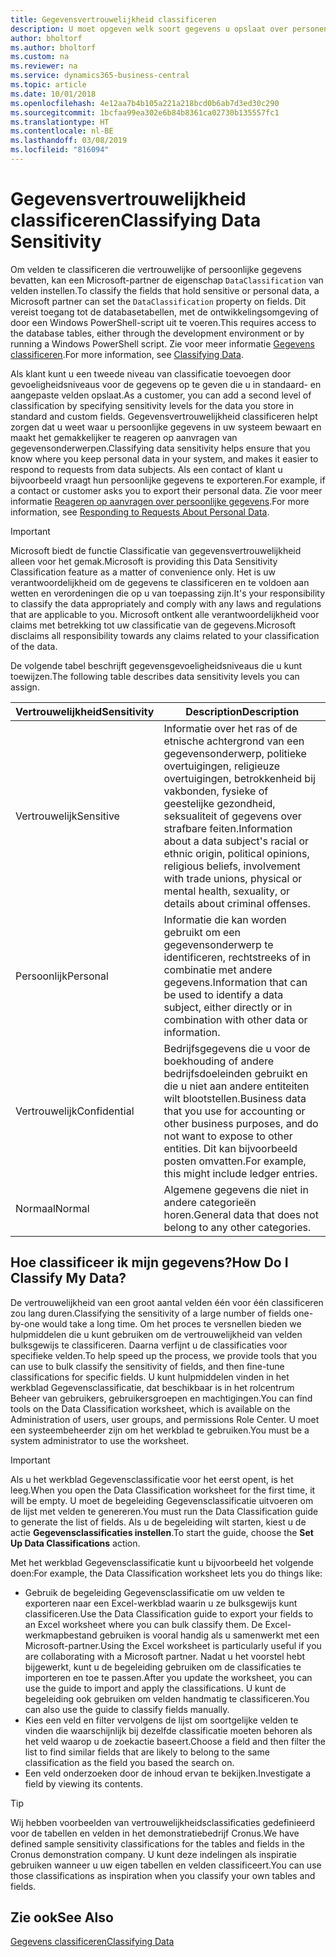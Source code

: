 ```yaml
---
title: Gegevensvertrouwelijkheid classificeren
description: U moet opgeven welk soort gegevens u opslaat over personen zodat u kunt reageren op aanvragen van gegevensonderwerpen.
author: bholtorf
ms.author: bholtorf
ms.custom: na
ms.reviewer: na
ms.service: dynamics365-business-central
ms.topic: article
ms.date: 10/01/2018
ms.openlocfilehash: 4e12aa7b4b105a221a218bcd0b6ab7d3ed30c290
ms.sourcegitcommit: 1bcfaa99ea302e6b84b8361ca02730b135557fc1
ms.translationtype: HT
ms.contentlocale: nl-BE
ms.lasthandoff: 03/08/2019
ms.locfileid: "816094"
---
```

# <a name="classifying-data-sensitivity"></a><span data-ttu-id="5d182-103">Gegevensvertrouwelijkheid classificeren</span><span class="sxs-lookup"><span data-stu-id="5d182-103">Classifying Data Sensitivity</span></span>
<span data-ttu-id="5d182-104">Om velden te classificeren die vertrouwelijke of persoonlijke gegevens bevatten, kan een Microsoft-partner de eigenschap ```DataClassification``` van velden instellen.</span><span class="sxs-lookup"><span data-stu-id="5d182-104">To classify the fields that hold sensitive or personal data, a Microsoft partner can set the ```DataClassification``` property on fields.</span></span> <span data-ttu-id="5d182-105">Dit vereist toegang tot de databasetabellen, met de ontwikkelingsomgeving of door een Windows PowerShell-script uit te voeren.</span><span class="sxs-lookup"><span data-stu-id="5d182-105">This requires access to the database tables, either through the development environment or by running a Windows PowerShell script.</span></span> <span data-ttu-id="5d182-106">Zie voor meer informatie [Gegevens classificeren](https://docs.microsoft.com/en-us/dynamics-nav/classifying-data).</span><span class="sxs-lookup"><span data-stu-id="5d182-106">For more information, see [Classifying Data](https://docs.microsoft.com/en-us/dynamics-nav/classifying-data).</span></span>  

<span data-ttu-id="5d182-107">Als klant kunt u een tweede niveau van classificatie toevoegen door gevoeligheidsniveaus voor de gegevens op te geven die u in standaard- en aangepaste velden opslaat.</span><span class="sxs-lookup"><span data-stu-id="5d182-107">As a customer, you can add a second level of classification by specifying sensitivity levels for the data you store in standard and custom fields.</span></span> <span data-ttu-id="5d182-108">Gegevensvertrouwelijkheid classificeren helpt zorgen dat u weet waar u persoonlijke gegevens in uw systeem bewaart en maakt het gemakkelijker te reageren op aanvragen van gegevensonderwerpen.</span><span class="sxs-lookup"><span data-stu-id="5d182-108">Classifying data sensitivity helps ensure that you know where you keep personal data in your system, and makes it easier to respond to requests from data subjects.</span></span> <span data-ttu-id="5d182-109">Als een contact of klant u bijvoorbeeld vraagt hun persoonlijke gegevens te exporteren.</span><span class="sxs-lookup"><span data-stu-id="5d182-109">For example, if a contact or customer asks you to export their personal data.</span></span> <span data-ttu-id="5d182-110">Zie voor meer informatie [Reageren op aanvragen over persoonlijke gegevens](admin-responding-to-requests-about-personal-data.md).</span><span class="sxs-lookup"><span data-stu-id="5d182-110">For more information, see [Responding to Requests About Personal Data](admin-responding-to-requests-about-personal-data.md).</span></span>

> [!Important]
> <span data-ttu-id="5d182-111">Microsoft biedt de functie Classificatie van gegevensvertrouwelijkheid alleen voor het gemak.</span><span class="sxs-lookup"><span data-stu-id="5d182-111">Microsoft is providing this Data Sensitivity Classification feature as a matter of convenience only.</span></span> <span data-ttu-id="5d182-112">Het is uw verantwoordelijkheid om de gegevens te classificeren en te voldoen aan wetten en verordeningen die op u van toepassing zijn.</span><span class="sxs-lookup"><span data-stu-id="5d182-112">It's your responsibility to classify the data appropriately and comply with any laws and regulations that are applicable to you.</span></span> <span data-ttu-id="5d182-113">Microsoft ontkent alle verantwoordelijkheid voor claims met betrekking tot uw classificatie van de gegevens.</span><span class="sxs-lookup"><span data-stu-id="5d182-113">Microsoft disclaims all responsibility towards any claims related to your classification of the data.</span></span>  

<span data-ttu-id="5d182-114">De volgende tabel beschrijft gegevensgevoeligheidsniveaus die u kunt toewijzen.</span><span class="sxs-lookup"><span data-stu-id="5d182-114">The following table describes data sensitivity levels you can assign.</span></span>

|<span data-ttu-id="5d182-115">Vertrouwelijkheid</span><span class="sxs-lookup"><span data-stu-id="5d182-115">Sensitivity</span></span>|<span data-ttu-id="5d182-116">Description</span><span class="sxs-lookup"><span data-stu-id="5d182-116">Description</span></span>|
|----|----|
|<span data-ttu-id="5d182-117">Vertrouwelijk</span><span class="sxs-lookup"><span data-stu-id="5d182-117">Sensitive</span></span> | <span data-ttu-id="5d182-118">Informatie over het ras of de etnische achtergrond van een gegevensonderwerp, politieke overtuigingen, religieuze overtuigingen, betrokkenheid bij vakbonden, fysieke of geestelijke gezondheid, seksualiteit of gegevens over strafbare feiten.</span><span class="sxs-lookup"><span data-stu-id="5d182-118">Information about a data subject's racial or ethnic origin, political opinions, religious beliefs, involvement with trade unions, physical or mental health, sexuality, or details about criminal offenses.</span></span> |
|<span data-ttu-id="5d182-119">Persoonlijk</span><span class="sxs-lookup"><span data-stu-id="5d182-119">Personal</span></span> | <span data-ttu-id="5d182-120">Informatie die kan worden gebruikt om een gegevensonderwerp te identificeren, rechtstreeks of in combinatie met andere gegevens.</span><span class="sxs-lookup"><span data-stu-id="5d182-120">Information that can be used to identify a data subject, either directly or in combination with other data or information.</span></span>|
|<span data-ttu-id="5d182-121">Vertrouwelijk</span><span class="sxs-lookup"><span data-stu-id="5d182-121">Confidential</span></span> | <span data-ttu-id="5d182-122">Bedrijfsgegevens die u voor de boekhouding of andere bedrijfsdoeleinden gebruikt en die u niet aan andere entiteiten wilt blootstellen.</span><span class="sxs-lookup"><span data-stu-id="5d182-122">Business data that you use for accounting or other business purposes, and do not want to expose to other entities.</span></span> <span data-ttu-id="5d182-123">Dit kan bijvoorbeeld posten omvatten.</span><span class="sxs-lookup"><span data-stu-id="5d182-123">For example, this might include ledger entries.</span></span>|
|<span data-ttu-id="5d182-124">Normaal</span><span class="sxs-lookup"><span data-stu-id="5d182-124">Normal</span></span> | <span data-ttu-id="5d182-125">Algemene gegevens die niet in andere categorieën horen.</span><span class="sxs-lookup"><span data-stu-id="5d182-125">General data that does not belong to any other categories.</span></span>|

## <a name="how-do-i-classify-my-data"></a><span data-ttu-id="5d182-126">Hoe classificeer ik mijn gegevens?</span><span class="sxs-lookup"><span data-stu-id="5d182-126">How Do I Classify My Data?</span></span>
<span data-ttu-id="5d182-127">De vertrouwelijkheid van een groot aantal velden één voor één classificeren zou lang duren.</span><span class="sxs-lookup"><span data-stu-id="5d182-127">Classifying the sensitivity of a large number of fields one-by-one would take a long time.</span></span> <span data-ttu-id="5d182-128">Om het proces te versnellen bieden we hulpmiddelen die u kunt gebruiken om de vertrouwelijkheid van velden bulksgewijs te classificeren. Daarna verfijnt u de classificaties voor specifieke velden.</span><span class="sxs-lookup"><span data-stu-id="5d182-128">To help speed up the process, we provide tools that you can use to bulk classify the sensitivity of fields, and then fine-tune classifications for specific fields.</span></span> <span data-ttu-id="5d182-129">U kunt hulpmiddelen vinden in het werkblad Gegevensclassificatie, dat beschikbaar is in het rolcentrum Beheer van gebruikers, gebruikersgroepen en machtigingen.</span><span class="sxs-lookup"><span data-stu-id="5d182-129">You can find tools on the Data Classification worksheet, which is available on the Administration of users, user groups, and permissions Role Center.</span></span> <span data-ttu-id="5d182-130">U moet een systeembeheerder zijn om het werkblad te gebruiken.</span><span class="sxs-lookup"><span data-stu-id="5d182-130">You must be a system administrator to use the worksheet.</span></span>

> [!Important]
> <span data-ttu-id="5d182-131">Als u het werkblad Gegevensclassificatie voor het eerst opent, is het leeg.</span><span class="sxs-lookup"><span data-stu-id="5d182-131">When you open the Data Classification worksheet for the first time, it will be empty.</span></span> <span data-ttu-id="5d182-132">U moet de begeleiding Gegevensclassificatie uitvoeren om de lijst met velden te genereren.</span><span class="sxs-lookup"><span data-stu-id="5d182-132">You must run the Data Classification guide to generate the list of fields.</span></span> <span data-ttu-id="5d182-133">Als u de begeleiding wilt starten, kiest u de actie **Gegevensclassificaties instellen**.</span><span class="sxs-lookup"><span data-stu-id="5d182-133">To start the guide, choose the **Set Up Data Classifications** action.</span></span>

<span data-ttu-id="5d182-134">Met het werkblad Gegevensclassificatie kunt u bijvoorbeeld het volgende doen:</span><span class="sxs-lookup"><span data-stu-id="5d182-134">For example, the Data Classification worksheet lets you do things like:</span></span>  

* <span data-ttu-id="5d182-135">Gebruik de begeleiding Gegevensclassificatie om uw velden te exporteren naar een Excel-werkblad waarin u ze bulksgewijs kunt classificeren.</span><span class="sxs-lookup"><span data-stu-id="5d182-135">Use the Data Classification guide to export your fields to an Excel worksheet where you can bulk classify them.</span></span> <span data-ttu-id="5d182-136">De Excel-werkmapbestand gebruiken is vooral handig als u samenwerkt met een Microsoft-partner.</span><span class="sxs-lookup"><span data-stu-id="5d182-136">Using the Excel worksheet is particularly useful if you are collaborating with a Microsoft partner.</span></span> <span data-ttu-id="5d182-137">Nadat u het voorstel hebt bijgewerkt, kunt u de begeleiding gebruiken om de classificaties te importeren en toe te passen.</span><span class="sxs-lookup"><span data-stu-id="5d182-137">After you update the worksheet, you can use the guide to import and apply the classifications.</span></span> <span data-ttu-id="5d182-138">U kunt de begeleiding ook gebruiken om velden handmatig te classificeren.</span><span class="sxs-lookup"><span data-stu-id="5d182-138">You can also use the guide to classify fields manually.</span></span>  
* <span data-ttu-id="5d182-139">Kies een veld en filter vervolgens de lijst om soortgelijke velden te vinden die waarschijnlijk bij dezelfde classificatie moeten behoren als het veld waarop u de zoekactie baseert.</span><span class="sxs-lookup"><span data-stu-id="5d182-139">Choose a field and then filter the list to find similar fields that are likely to belong to the same classification as the field you based the search on.</span></span>  
* <span data-ttu-id="5d182-140">Een veld onderzoeken door de inhoud ervan te bekijken.</span><span class="sxs-lookup"><span data-stu-id="5d182-140">Investigate a field by viewing its contents.</span></span>  

> [!Tip]
> <span data-ttu-id="5d182-141">Wij hebben voorbeelden van vertrouwelijkheidsclassificaties gedefinieerd voor de tabellen en velden in het demonstratiebedrijf Cronus.</span><span class="sxs-lookup"><span data-stu-id="5d182-141">We have defined sample sensitivity classifications for the tables and fields in the Cronus demonstration company.</span></span> <span data-ttu-id="5d182-142">U kunt deze indelingen als inspiratie gebruiken wanneer u uw eigen tabellen en velden classificeert.</span><span class="sxs-lookup"><span data-stu-id="5d182-142">You can use those classifications as inspiration when you classify your own tables and fields.</span></span>

## <a name="see-also"></a><span data-ttu-id="5d182-143">Zie ook</span><span class="sxs-lookup"><span data-stu-id="5d182-143">See Also</span></span>
[<span data-ttu-id="5d182-144">Gegevens classificeren</span><span class="sxs-lookup"><span data-stu-id="5d182-144">Classifying Data</span></span>](https://docs.microsoft.com/en-us/dynamics-nav/classifying-data)  
